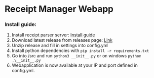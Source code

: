 # Receipt Manager Webapp

### Install guide:
1. Install receipt parser server: [Install guide](https://receipt-parser-server.readthedocs.io/en/master/installation.html# "Install guide") 
2. Download latest release from releases page: [Link](https://github.com/ReceiptManager/receipt-manager-webapp/releases "Link")
3. Unzip release and fill in settings into config.yml
4. Install python dependencies with `pip install -r requirements.txt`
5. Go into /src and run `python3 __init__.py` or on windows `python .\__init__.py`
6. Webapplication is now available at your IP and port defined in config.yml.
